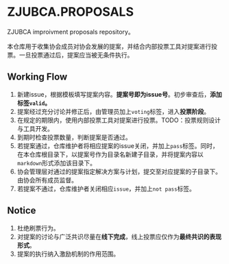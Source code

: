 # ZJUBCA.PROPOSALS
ZJUBCA improivment proposals repository。

本仓库用于收集协会成员对协会发展的提案，并结合内部投票工具对提案进行投票。一旦投票通过后，提案应当被无条件执行。

## Working Flow
1. 新建issue，根据模板填写提案内容。**提案号即为issue号**。初步审查后，**添加标签`valid`。**
2. 提案经过充分讨论并修正后，由管理员加上`voting`标签，进入**投票阶段**。
3. 在规定的期限内，使用内部投票工具对提案进行投票。TODO：投票规则设计与工具开发。
4. 到期时检查投票数量，判断提案是否通过。
5. 若提案通过，仓库维护者将相应提案的issue关闭，并加上`pass`标签。同时，在本仓库根目录下，以提案号作为目录名新建子目录，并将提案内容以`markdown`形式添加该目录下。
6. 协会管理层对通过的提案指定解决方案与计划，提交至对应提案的子目录下。由协会所有成员监督。
7. 若提案不通过，仓库维护者关闭相应`issue`，并加上`not pass`标签。

## Notice
1. 杜绝刷票行为。
2. 对提案的讨论与广泛共识尽量在**线下完成**，线上投票应仅作为**最终共识的表现形式**。
3. 提案的执行纳入激励机制的作用范围。
